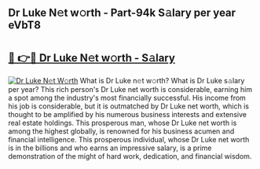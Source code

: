 ## Dr Luke N𝚎t w𝚘rth - Part-94k S𝚊lary per year eVbT8

# <h2><a href="http://gc0dx2f.nevu.top/?p=Dr+Luke">🔗 👉🔴 Dr Luke N𝚎t w𝚘rth - S𝚊lary</a></h2>

[![Dr Luke N𝚎t W𝚘rth](https://i.imgur.com/Oavwk0R.jpeg)](http://gc0dx2f.nevu.top/?p=Dr+Luke)
What is Dr Luke n𝚎t w𝚘rth? What is Dr Luke s𝚊lary per year?
This rich person's Dr Luke net worth is considerable, earning him a spot among the industry's most financially successful. His income from his job is considerable, but it is outmatched by Dr Luke net worth, which is thought to be amplified by his numerous business interests and extensive real estate holdings. This prosperous man, whose Dr Luke net worth is among the highest globally, is renowned for his business acumen and financial intelligence. This prosperous individual, whose Dr Luke net worth is in the billions and who earns an impressive salary, is a prime demonstration of the might of hard work, dedication, and financial wisdom.
